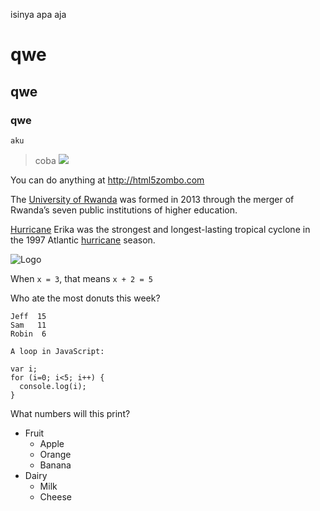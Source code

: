 isinya apa aja

# qwe
## qwe
### qwe
`aku`

> coba
![](http://commonmark.org/help/images/favicon.png)

You can do anything at <http://html5zombo.com>

The [University of Rwanda](http://www.ur.ac.rw) was formed in 2013 through the merger of Rwanda’s seven public institutions of higher education.

[Hurricane][1] Erika was the strongest and longest-lasting tropical cyclone in the 1997 Atlantic [hurricane][1] season.

[1]:https://goo.gl/YEEHP0

![Logo][1]

[1]: http://commonmark.org/help/images/favicon.png "Creative Commons licensed"

When `x = 3`, that means `x + 2 = 5`

Who ate the most donuts this week?

    Jeff  15
    Sam   11
    Robin  6
    
    A loop in JavaScript:
```
var i;
for (i=0; i<5; i++) {
  console.log(i);
}
```
What numbers will this print?

* Fruit
  * Apple
  * Orange
  * Banana
* Dairy
  * Milk
  * Cheese
